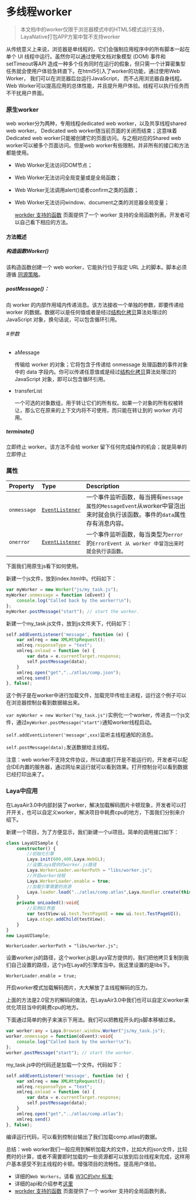 # 多线程worker



> 本文档中的worker仅限于浏览器模式中的HTML5模式运行支持，LayaNative打包APP方案中暂不支持worker

从传统意义上来说，浏览器是单线程的，它们会强制应用程序中的所有脚本一起在单个 UI 线程中运行。虽然你可以通过使用文档对象模型 (DOM) 事件和 setTimeout等API 造成一种多个任务同时在运行的假象，但只需一个计算密集型任务就会使用户体验急转直下。在html5引入了worker的功能，通过使用Web Worker， 我们可以在浏览器后台运行JavaScript， 而不占用浏览器自身线程。Web Worker可以提高应用的总体性能，并且提升用户体验。线程可以执行任务而不干扰用户界面。



### 原生worker

web worker分为两种，专用线程dedicated web worker，以及共享线程shared web worker。 Dedicated web worker随当前页面的关闭而结束；这意味着Dedicated web worker只能被创建它的页面访问。与之相对应的Shared web worker可以被多个页面访问。但是web worker有些限制，并非所有的接口和方法都能使用。

- Web Worker无法访问DOM节点；

- Web Worker无法访问全局变量或是全局函数；

- Web Worker无法调用alert()或者confirm之类的函数；

- Web Worker无法访问window、document之类的浏览器全局变量；

  [workder 支持的函数](https://developer.mozilla.org/En/DOM/Worker/Functions_available_to_workers) 页面提供了一个 worker 支持的全局函数列表。开发者可以自己看下相应的方法。

#### 方法概述

##### 构造函数Worker()

该构造函数创建一个 web worker，它能执行位于指定 URL 上的脚本。脚本必须遵循 [同源策略](https://developer.mozilla.org/en/Same_origin_policy_for_JavaScript)。

##### postMessage()：

向 worker 的内部作用域内传递消息。该方法接收一个单独的参数，即要传递给 worker 的数据。数据可以是任何值或者是经过[结构化拷贝](http://www.whatwg.org/specs/web-apps/current-work/multipage/common-dom-interfaces.html#transferable)算法处理过的 JavaScript 对象，换句话说，可以包含循环引用。

###### #参数

- aMessage

  传输给 worker 的对象；它将包含于传递给 onmessage 处理函数的事件对象中的 data 字段内。你可以传递任意值或是经过[结构化拷贝](http://www.whatwg.org/specs/web-apps/current-work/multipage/common-dom-interfaces.html#transferable)算法处理过的 JavaScript 对象，即可以包含循环引用。

- transferList

  一个可选的对象数组，用于转让它们的所有权。如果一个对象的所有权被转让，那么它在原来的上下文内将不可使用，而只能在转让到的 worker 内可用。

##### terminate()

立即终止 worker。该方法不会给 worker 留下任何完成操作的机会；就是简单的立即停止

### 属性

| Property    | Type                                                         | Description                                                  |
| :---------- | :----------------------------------------------------------- | :----------------------------------------------------------- |
| `onmessage` | [`EventListener`](https://developer.mozilla.org/zh-CN/docs/Web/API/EventListener) | 一个事件监听函数，每当拥有`message属性的MessageEvent`从worker中冒泡出来时就会执行该函数。事件的`data`属性存有消息内容。 |
| `onerror`   | [`EventListener`](https://developer.mozilla.org/zh-CN/docs/Web/API/EventListener) | 一个事件监听函数，每当类型为`error`的`ErrorEvent 从 worker 中冒泡出来时就会执行该函数。` |

下面我们用原生js看下如何使用。

新建一个js文件，放到index.html中。代码如下：

```javascript
var myWorker = new Worker("js/my_task.js");
myWorker.onmessage = function (oEvent) {
	console.log("Called back by the worker!\n");
};
myWorker.postMessage("start"); // start the worker.
```

新建一个my_task.js文件，放到js文件夹下，代码如下：

```javascript
self.addEventListener('message', function (e) {
    var xmlreq = new XMLHttpRequest();
    xmlreq.responseType = "text";
    xmlreq.onload = function (e) {
        var data = e.currentTarget.response;
        self.postMessage(data);
    }
    xmlreq.open("get","../atlas/comp.json");
    xmlreq.send()
}, false);
```

这个例子是在worker中进行加载文件，加载完毕传给主进程，运行这个例子可以在浏览器控制台看到数据输出来。

`var myWorker = new Worker("my_task.js")`实例化一个worker，传进去一个js文件，通过`myWorker.postMessage("start")`通知worker线程启动。

`self.addEventListener('message',xxx)`监听主线程通知的消息。

`self.postMessage(data);`发送数据给主线程。

注意：web worker不支持文件协议，所以直接打开是不能运行的，开发者可以配合IDE内置的服务器，通过网址来运行就可以看到效果。打开控制台可以看到数据已经打印出来了。

### Laya中应用

在LayaAir3.0中内部封装了worker，解决加载解码图片卡顿现象，开发者可以打开开关，也可以自定义worker，解决项目中耗费cpu的地方，下面我们分别来介绍下。

新建一个项目，为了方便显示，我们新建一个ui项目。简单的调用接口如下：

```typescript
class LayaUISample {
    constructor() {
        //初始化引擎
        Laya.init(600,400,Laya.WebGL);
        //设置Laya提供的worker.js路径
        Laya.WorkerLoader.workerPath = "libs/worker.js";
        //开启worker线程
        Laya.WorkerLoader.enable = true;
        //加载引擎需要的资源
        Laya.loader.load("../atlas/comp.atlas",Laya.Handler.create(this,this.onLoaded));
    }
    private onLoaded():void{
        //实例UI界面
        var testView:ui.test.TestPageUI = new ui.test.TestPageUI();
        Laya.stage.addChild(testView);
    }
}
new LayaUISample;
```

`WorkerLoader.workerPath = "libs/worker.js";`

设置worker.js的路径，这个worker.js是Laya官方提供的，我们把他拷贝复制到我们自己设置的路径，这个js在Laya的引擎库当中。我这里设置的是libs下。

`WorkerLoader.enable = true;`

开启worker模式加载解码图片，大大解放了主线程解码的压力。

上面的方法是2.0官方的解码的做法，在LayaAir3.0中我们也可以自定义worker来优化项目当中的耗费cpu的地方。

下面通过简单的例子来演示下用法。我们可以把教程开头的js脚本移植过来。

```typescript
var worker:any = Laya.Browser.window.Worker("js/my_task.js");
worker.onmessage = function(oEvent):void{
    console.log("Called back by the worker!\n");
};
worker.postMessage("start"); // start the worker.
```

my_task.js中的代码还是加载一个文件。代码如下：

```typescript
self.addEventListener('message', function (e) {
    var xmlreq = new XMLHttpRequest();
    xmlreq.responseType = "text";
    xmlreq.onload = function (e) {
        var data = e.currentTarget.response;
        self.postMessage(data);
    }
    xmlreq.open("get","../atlas/comp.atlas");
    xmlreq.send()
}, false);
```

编译运行代码，可以看到控制台输出了我们加载comp.atlas的数据。

总结：web worker我们一般应用到解析加载大的文件，比如大的json文件，比较费时的计算，或者不需要即时加载的一些资源都可以放到后台线程来完成，这样用户基本感受不到主线程的卡顿。增强项目的流畅性。提高用户体验。

- 详细的`Web Workers`，请看 [W3C的xhr 标准](https://www.w3.org/TR/workers/);
- 详细的api和介绍参考[这里](https://developer.mozilla.org/en-US/docs/Web/API/Worker/)
- [workder 支持的函数](https://developer.mozilla.org/En/DOM/Worker/Functions_available_to_workers) 页面提供了一个 worker 支持的全局函数列表。